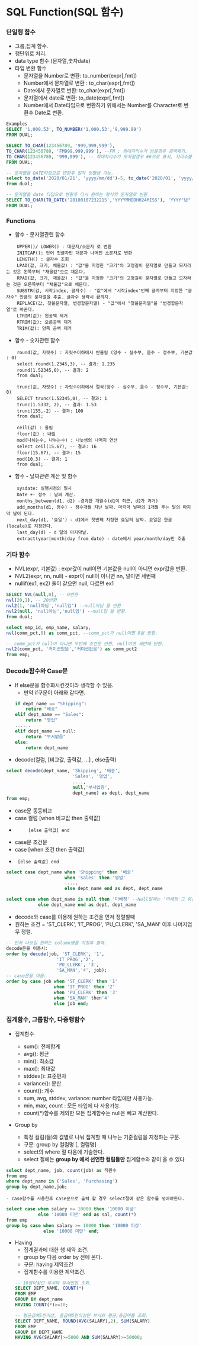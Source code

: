 # SQL Function(SQL 함수)

### 단일행 함수
- 그룹,집계 함수.
- 행단위로 처리.
- data type 함수 (문자열,숫자date)
- 타입 변환 함수
	- 문자열을 Number로 변환: to_number(expr[,fmt])
	- Number에서 문자열로 변환 : to_char(expr[,fmt])
	- Date에서 문자열로 변환: to_char(expr[,fmt])
	- 문자열에서 date로 변환: to_date(expr[,fmt])
	- Number에서 Date타입으로 변환하기 위해서는 Number를 Character로 변환후 Date로 변환.
```SQL
Examples
SELECT '1,000.53', TO_NUMBER('1,000.53','9,999.99')
FROM DUAL;

SELECT TO_CHAR(123456789, '999,999,999'),
TO_CHAR(123456789, 'FM999,999,999'), --FM : 최대자리수가 남을경우 공백제거. 
TO_CHAR(123456789, '999,999'), -- 최대자리수가 모자랄경우 ##으로 표시, 자리수를 맞춰야함.
FROM DUAL;

-- 문자열을 DATE타입으로 변환후 일자 덧뺄셈 가능.
select to_date('2020/01/21', 'yyyy/mm/dd')-5, to_date('2020/01', 'yyyy/mm')-5
from dual;

-- 문자열을 date 타입으로 변환후 다시 원하는 형식의 문자열로 반환
SELECT TO_CHAR(TO_DATE('20100107232215','YYYYMMDDHH24MISS'), 'YYYY"년" MM"월" DD"일" HH24"시" MI"분" SS"초"')
FROM DUAL;
```
### Functions
- 함수 - 문자열관련 함수
```
	UPPER()/ LOWER() : 대문자/소문자 로 변환
	INITCAP(): 단어 첫글자만 대문자 나머진 소문자로 변환
	LENGTH() : 글자수 조회
	LPAD(값, 크기, 채울값) : "값"을 지정한 "크기"의 고정길이 문자열로 만들고 모자라는 것은 왼쪽부터 "채울값"으로 채운다.
	RPAD(값, 크기, 채울값) : "값"을 지정한 "크기"의 고정길이 문자열로 만들고 모자라는 것은 오른쪽부터 "채울값"으로 채운다.
	SUBSTR(값, 시작index, 글자수) - "값"에서 "시작index"번째 글자부터 지정한 "글자수" 만큼의 문자열을 추출. 글자수 생략시 끝까지. 
	REPLACE(값, 찾을문자열, 변경할문자열) - "값"에서 "찾을문자열"을 "변경할문자열"로 바꾼다.
	LTRIM(값): 왼공백 제거
	RTRIM(값): 오른공백 제거
	TRIM(값): 양쪽 공백 제거
``` 
- 함수 - 숫자관련 함수
```
	round(값, 자릿수) : 자릿수이하에서 반올림 (양수 - 실수부, 음수 - 정수부, 기본값 : 0)
	select round(1.2345,3), -- 결과: 1.235
	round(1.52345,0), -- 결과: 2
	from dual;
	
	trunc(값, 자릿수) : 자릿수이하에서 절삭(양수 - 실수부, 음수 - 정수부, 기본값: 0)
	SELECT trunc(1.52345,0), -- 결과: 1
	trunc(1.5332, 2), -- 결과: 1.53
	trunc(155,-2) -- 결과: 100
	from dual;
	
	ceil(값) : 올림
	floor(값) : 내림
	mod(나뉘는수, 나누는수) : 나눗셈의 나머지 연산
	select ceil(15.67), -- 결과: 16
	floor(15.67), -- 결과: 15
	mod(10,3) -- 결과: 1
	from dual;
``` 
- 함수 - 날짜관련 계산 및 함수
```
	sysdate: 실행시점의 일시
	Date +- 정수 : 날짜 계산.
	months_between(d1, d2) -경과한 개월수(d1이 최근, d2가 과거)
	add_months(d1, 정수) - 정수개월 지난 날짜. 마지막 날짜의 1개월 후는 달의 마지막 날이 된다. 
	next_day(d1, '요일') - d1에서 첫번째 지정한 요일의 날짜. 요일은 한글(locale)로 지정한다.
	last_day(d) - d 달의 마지막날.
	extract(year|month|day from date) - date에서 year/month/day만 추출
``` 
### 기타 함수
- NVL(expr, 기본값) : expr값이 null이면 기본값을 null이 아니면 expr값을 반환.
- NVL2(expr, nn, null) - expr이 null이 아니면 nn, 널이면 세번째
- nullif(ex1, ex2) 둘이 같으면 null, 다르면 ex1

```SQL
SELECT NVL(null,0), -- 0반환
nvl(20,1), -- 20반환
nvl2(1, 'null아님','null임') --null아님 을 반환
nvl2(null, 'null아님','null임') --null임 을 반환.
from dual;

select emp_id, emp_name, salary, 
nvl(comm_pct,0) as comm_pct, --comm_pct가 null이면 0을 반환.

-- comm_pct가 null이 아니면 두번째 조건문 반환, null이면 세번째 반환.
nvl2(comm_pct, '커미션있음','커미션없음') as comm_pct2 
from emp;
```

### Decode함수와 Case문
- If else문을 함수화시킨것이라 생각할 수 있음.
	- 만약 if구문이 아래와 같다면.
	```python
	if dept_name == "Shipping":
		return "배송"
	elif dept_name == "Sales":
		return "영업"
	......
	elif dept_name == null:
		return "부서없음"
	else:
		return dept_name
	```	
- decode(컬럼, [비교값, 출력값, ...] , else출력) 
```SQL
select decode(dept_name, 'Shipping', '배송', 
                         'Sales', '영업', 
                         ...., 
                         null,'부서없음', 
                         dept_name) as dept, dept_name
from emp;
```	
- case문 동등비교
- case 컬럼 [when 비교값 then 출력값]
-          [else 출력값] end         
- case문 조건문
- case [when 조건 then 출력값]
-      [else 출력값] end
```SQL
select case dept_name when 'Shipping' then '배송' 
                      when 'Sales' then '영업'
					  .....
					  else dept_name end as dept, dept_name					  

select case when dept_name is null then '미배정' --Null일때는 '미배정'그 외는 원래이름.
            else dept_name end as dept, dept_name
```

- decode와 case를 이용해 원하는 조건을 먼저 정렬할때
- 원하는 조건 = 'ST_CLERK', 'IT_PROG', 'PU_CLERK', 'SA_MAN' 이후 나머지업무 정렬. 
```SQL
-- 먼저 나오길 원하는 column명을 지정후 출력.
decode문을 이용시:
order by decode(job, 'ST_CLERK', '1', 
                   'IT_PROG','2', 
                   'PU_CLERK', '3',
                   'SA_MAN','4', job);
-- case문을 이용:
order by case job when 'ST_CLERK' then '1' 
                  when 'IT_PROG' then '2' 
                  when 'PU_CLERK' then '3'
                  when 'SA_MAN' then'4'
                  else job end;				   
```
### 집계함수, 그룹함수, 다중행함수
- 집계함수
	- sum(): 전체합계
	- avg(): 평균
	- min(): 최소값
	- max(): 최대값
	- stddev(): 표준편차
	- variance(): 분산
	- count(): 개수
	- sum, avg, stddev, variance: number 타입에만 사용가능.
	- min, max, count :  모든 타입에 다 사용가능.
	- count(*)함수를 제외한 모든 집계함수는 null은 빼고 계산한다.

- Group by
	- 특정 컬럼(들)의 값별로 나눠 집계할 때 나누는 기준컬럼을 지정하는 구문.
	- 구문: group by 컬럼명 [, 컬럼명]
	- select의 where 절 다음에 기술한다.
	- select 절에는 **group by 에서 선언한 컬럼들만** 집계함수와 같이 올 수 있다
```SQL
select dept_name, job, count(job) as 직원수
from emp
where dept_name in ('Sales', 'Purchasing')
group by dept_name,job;
```
	- case함수를 사용한후 case문으로 출력 할 경우 select절에 같은 함수를 넣어야한다. 
```SQL
select case when salary >= 10000 then '10000 이상'
            else '10000 미만' end as sal, count(*)
from emp
group by case when salary >= 10000 then '10000 이상' 
              else '10000 미만' end;
```
- Having
	- 집계결과에 대한 행 제약 조건.
	- group by 다음 order by 전에 온다.
	- 구문: having 제약조건 
	- 집계함수를 이용한 제약조건.  
	```SQL
	-- 10명이상인 부서와 부서인원 조회.
	SELECT DEPT_NAME, COUNT(*)
	FROM EMP
	GROUP BY dept_name
	HAVING COUNT(*)>=10;
	
	-- 평균급여5천이상, 총급여5만이상인 부서와 평균,총급여를 조회.
	SELECT DEPT_NAME, ROUND(AVG(SALARY),2), SUM(SALARY)
	FROM EMP
	GROUP BY DEPT_NAME
	HAVING AVG(SALARY)>=5000 AND SUM(SALARY)>=50000;
	```
	







